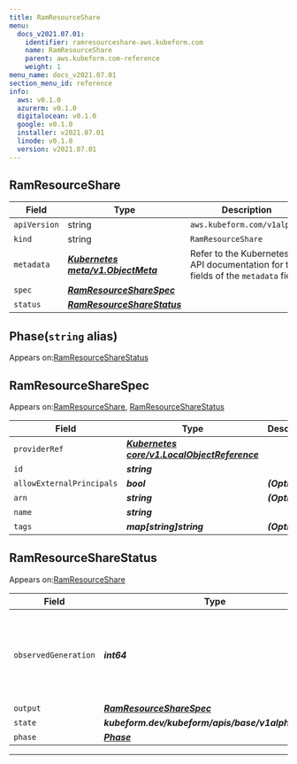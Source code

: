 ```yaml
---
title: RamResourceShare
menu:
  docs_v2021.07.01:
    identifier: ramresourceshare-aws.kubeform.com
    name: RamResourceShare
    parent: aws.kubeform.com-reference
    weight: 1
menu_name: docs_v2021.07.01
section_menu_id: reference
info:
  aws: v0.1.0
  azurerm: v0.1.0
  digitalocean: v0.1.0
  google: v0.1.0
  installer: v2021.07.01
  linode: v0.1.0
  version: v2021.07.01
---
```


## RamResourceShare
| Field | Type | Description |
| ------ | ----- | ----------- |
| `apiVersion` | string | `aws.kubeform.com/v1alpha1` |
|    `kind` | string | `RamResourceShare` |
| `metadata` | ***[Kubernetes meta/v1.ObjectMeta](https://v1-18.docs.kubernetes.io/docs/reference/generated/kubernetes-api/v1.18/#objectmeta-v1-meta)***|Refer to the Kubernetes API documentation for the fields of the `metadata` field.|
| `spec` | ***[RamResourceShareSpec](#ramresourcesharespec)***||
| `status` | ***[RamResourceShareStatus](#ramresourcesharestatus)***||
## Phase(`string` alias)

Appears on:[RamResourceShareStatus](#ramresourcesharestatus)

## RamResourceShareSpec

Appears on:[RamResourceShare](#ramresourceshare), [RamResourceShareStatus](#ramresourcesharestatus)

| Field | Type | Description |
| ------ | ----- | ----------- |
| `providerRef` | ***[Kubernetes core/v1.LocalObjectReference](https://v1-18.docs.kubernetes.io/docs/reference/generated/kubernetes-api/v1.18/#localobjectreference-v1-core)***||
| `id` | ***string***||
| `allowExternalPrincipals` | ***bool***| ***(Optional)*** |
| `arn` | ***string***| ***(Optional)*** |
| `name` | ***string***||
| `tags` | ***map[string]string***| ***(Optional)*** |
## RamResourceShareStatus

Appears on:[RamResourceShare](#ramresourceshare)

| Field | Type | Description |
| ------ | ----- | ----------- |
| `observedGeneration` | ***int64***| ***(Optional)*** Resource generation, which is updated on mutation by the API Server.|
| `output` | ***[RamResourceShareSpec](#ramresourcesharespec)***| ***(Optional)*** |
| `state` | ***kubeform.dev/kubeform/apis/base/v1alpha1.State***| ***(Optional)*** |
| `phase` | ***[Phase](#phase)***| ***(Optional)*** |
---
